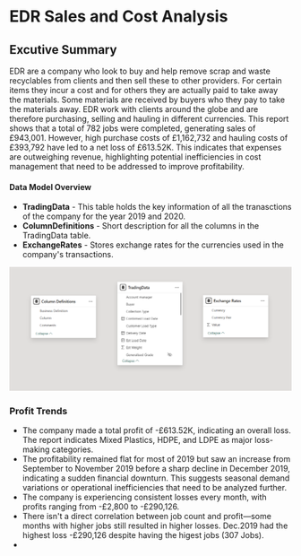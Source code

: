 # EDR Sales and Cost Analysis

## Excutive Summary
EDR are a company who look to buy and help remove scrap and waste recyclables from clients and then sell these to other providers. For certain items they incur a cost and for others they are actually paid to take away the materials. Some materials are received by buyers who they pay to take the materials away. EDR work with clients around the globe and are therefore purchasing, selling and hauling in different currencies. This report shows that a total of 782 jobs were completed, generating sales of £943,001. However, high purchase costs of £1,162,732 and hauling costs of £393,792 have led to a net loss of £613.52K. This indicates that expenses are outweighing revenue, highlighting potential inefficiencies in cost management that need to be addressed to improve profitability.


#### Data Model Overview
- **TradingData** - This table holds the key information of all the tranasctions of the company for the year 2019 and 2020.  
- **ColumnDefinitions** - Short description for all the columns in the TradingData table.
- **ExchangeRates** - Stores exchange rates for the currencies used in the company's transactions.

![](DataModel.png)


### Profit Trends
- The company made a total profit of -£613.52K, indicating an overall loss. The report indicates Mixed Plastics, HDPE, and LDPE as major loss-making categories.
- The profitability remained flat for most of 2019 but saw an increase from September to November 2019 before a sharp decline in December 2019, indicating a sudden financial downturn. This suggests seasonal demand variations or operational inefficiencies that need to be analyzed further.
- The company is experiencing consistent losses every month, with profits ranging from -£2,800 to -£290,126.
- There isn't a direct correlation between job count and profit—some months with higher jobs still resulted in higher losses. Dec.2019 had the highest loss -£290,126
despite having the higest jobs (307 Jobs).
- 
